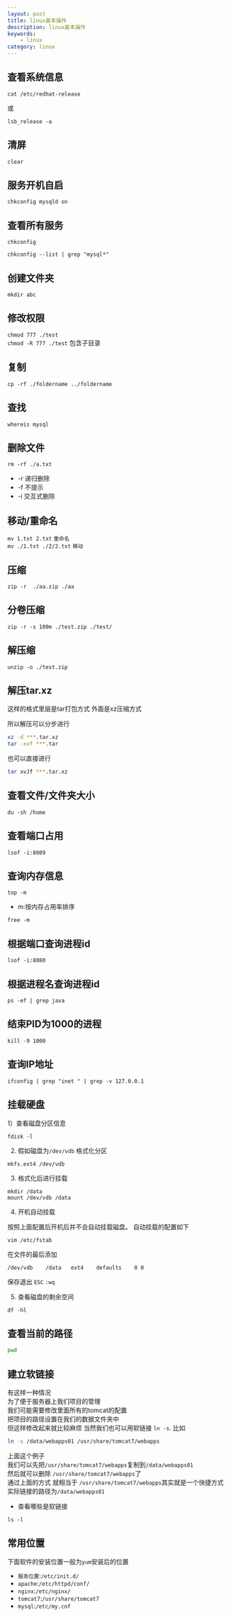 ```yaml
---
layout: post
title: linux基本操作
description: linux基本操作
keywords: 
    - linux
category: linux
---
```


## 查看系统信息

`cat /etc/redhat-release`

或

`lsb_release -a`

## 清屏

`clear` 

## 服务开机自启

`chkconfig mysqld on`

## 查看所有服务

`chkconfig`

`chkconfig --list | grep "mysql*"`

## 创建文件夹

`mkdir abc`

## 修改权限

`chmod 777 ./test`   
`chmod -R 777 ./test`  包含子目录

## 复制

`cp -rf ./foldername ../foldername` 

## 查找 

`whereis mysql`

## 删除文件

`rm -rf ./a.txt`  

- -r 递归删除
- -f 不提示
- -i 交互式删除  

## 移动/重命名

`mv 1.txt 2.txt` `重命名`  
`mv ./1.txt ./2/2.txt` `移动`

## 压缩

`zip -r  ./aa.zip ./aa`

## 分卷压缩  

`zip -r -s 100m ./test.zip ./test/`

## 解压缩 

`unzip -o ./test.zip `

## 解压tar.xz

这样的格式里层是tar打包方式 外面是xz压缩方式

所以解压可以分步进行

```bash
xz -d ***.tar.xz
tar -xvf ***.tar
```

也可以直接进行

```bash
tar xvJf ***.tar.xz
```

## 查看文件/文件夹大小 

`du -sh /home`

## 查看端口占用  

`lsof -i:8009`


## 查询内存信息
`top -m` 

+ m:按内存占用率排序  

`free -m`

## 根据端口查询进程id

`lsof -i:8080`

## 根据进程名查询进程id

`ps -ef | grep java`

## 结束PID为1000的进程 

`kill -9 1000`

## 查询IP地址

`ifconfig | grep "inet " | grep -v 127.0.0.1`


## 挂载硬盘

1）查看磁盘分区信息

```
fdisk -l
```

2) 假如磁盘为`/dev/vdb` 格式化分区

```
mkfs.ext4 /dev/vdb
```

3) 格式化后进行挂载

```
mkdir /data
mount /dev/vdb /data
```

4) 开机自动挂载

按照上面配置后开机后并不会自动挂载磁盘。
自动挂载的配置如下

```
vim /etc/fstab
```

在文件的最后添加

```
/dev/vdb	/data	ext4	defaults	0 0 
```

保存退出 `ESC` `:wq`

5) 查看磁盘的剩余空间

```
df -hl
```

## 查看当前的路径

```bash
pwd
```

## 建立软链接

有这样一种情况  
为了便于服务器上我们项目的管理  
我们可能需要修改里面所有的tomcat的配置   
把项目的路径设置在我们的数据文件夹中  
但这样修改起来就比较麻烦 当然我们也可以用软链接 `ln -s`. 
比如

```bash
ln -s /data/webapps01 /usr/share/tomcat7/webapps
```

上面这个例子  
我们可以先把`/usr/share/tomcat7/webapps`复制到`/data/webapps01`  
然后就可以删除 `/usr/share/tomcat7/webapps`了  
通过上面的方式 就相当于 `/usr/share/tomcat7/webapps`其实就是一个快捷方式  
实际链接的路径为`/data/webapps01`


+ 查看哪些是软链接

```
ls -l
```


## 常用位置

下面软件的安装位置一般为`yum`安装后的位置

+ `服务位置`:`/etc/init.d/`
+ `apache`:`/etc/httpd/conf/`
+ `nginx`:`/etc/nginx/`
+ `tomcat7`:`/usr/share/tomcat7`
+ `mysql`:`/etc/my.cnf`
